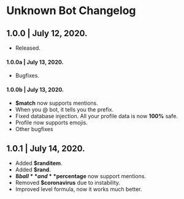 # Unknown Bot Changelog
## 1.0.0 | July 12, 2020.
- Released.
#### 1.0.0a | July 13, 2020.
- Bugfixes.
#### 1.0.0b | July 13, 2020.
- **$match** now supports mentions.
- When you @ bot, it tells you the prefix.
- Fixed database injection. All your profile data is now **100%** safe.
- Profile now supports emojis.
- Other bugfixes
## 1.0.1 | July 14, 2020.
- Added **$randitem**.
- Added **$rand**.
- **$8ball** and **$percentage** now support mentions.
- Removed **$coronavirus** due to instability.
- Improved level formula, now it works much better.
